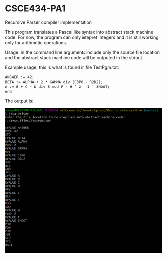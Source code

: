 # CSCE434-PA1
Recursive Parser compiler implementation

This program translates a Pascal like syntax into abstract stack machine code. For now, the program can only intepret integers and it is still working only for arithmetic operations.

Usage: in the command line arguments include only the source file location and the abstract stack machine code will be outputed in the stdout.

Example usage, this is what is found in file TestPgm.txt: 

```begin
ANSWER := 42;
BETA := ALPHA + 2 * GAMMA div (C3P0 - R2D2);
A := B + C * D div E mod F - H ^ 2 ^ I ^ SHOOT;
end
```

The output is:

![alt text](Test_without_errors.png)

